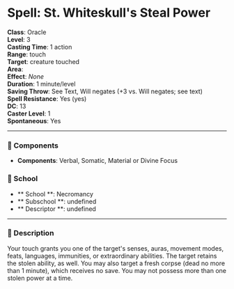 
# Spell: St. Whiteskull's Steal Power
**Class**: Oracle  
**Level**: 3  
**Casting Time**: 1 action  
**Range**: touch  
**Target**: creature touched  
**Area**:   
**Effect**: _None_  
**Duration**: 1 minute/level  
**Saving Throw**: See Text, Will negates (+3 vs. Will negates; see text)  
**Spell Resistance**: Yes (yes)  
**DC**: 13  
**Caster Level**: 1  
**Spontaneous**: Yes

---

### 🔮 Components
- **Components**: Verbal, Somatic, Material or Divine Focus

### 🏫 School
- ** School **: Necromancy
- ** Subschool **: undefined
- ** Descriptor **: undefined
---

### 📜 Description
Your touch grants you one of the target's senses, auras, movement modes, feats, languages, immunities, or extraordinary abilities. The target retains the stolen ability, as well. You may also target a fresh corpse (dead no more than 1 minute), which receives no save. You may not possess more than one stolen power at a time.
